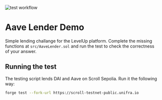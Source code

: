 ![test workflow](https://github.com/Turupawn/AaveLenderDemo/actions/workflows/test.yml/badge.svg)

# Aave Lender Demo

Simple lending challange for the LevelUp platform. Complete the missing functions at `src/AaveLender.sol` and run the test to check the correctness of your answer.

## Running the test

The testing script lends DAI and Aave on Scroll Sepolia. Run it the following way:

```bash
forge test --fork-url https://scroll-testnet-public.unifra.io
```
